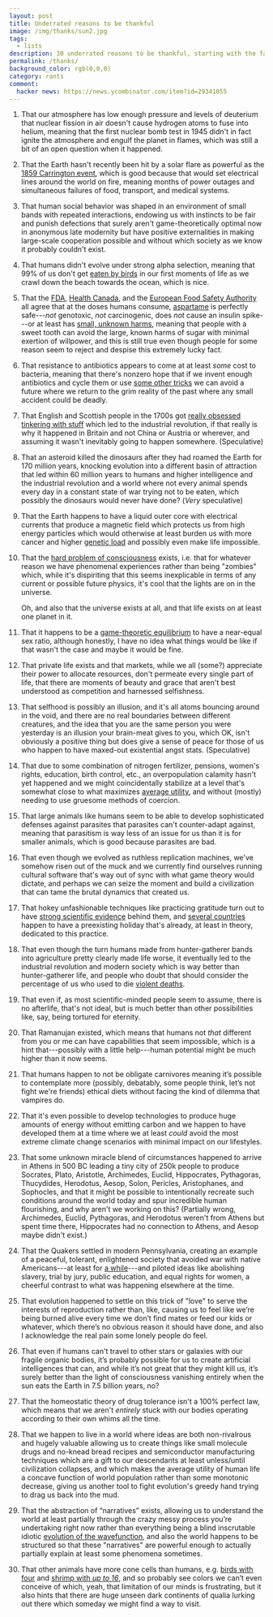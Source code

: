 ```yaml
---
layout: post
title: Underrated reasons to be thankful
image: /img/thanks/sun2.jpg
tags:
  - lists
description: 30 underrated reasons to be thankful, starting with the fact that atomic bombs don't ignite the atmosphere
permalink: /thanks/
background_color: rgb(0,0,0)
category: rants
comment:
  hacker news: https://news.ycombinator.com/item?id=29341055
---
```


1. That our atmosphere has low enough pressure and levels of deuterium that nuclear fission in air doesn't cause hydrogen atoms to fuse into helium, meaning that the first nuclear bomb test in 1945 didn't in fact ignite the atmosphere and engulf the planet in flames, which was still a bit of an open question when it happened.

2. That the Earth hasn't recently been hit by a solar flare as powerful as the [1859 Carrington event](https://en.wikipedia.org/wiki/Carrington_Event), which is good because that would set electrical lines around the world on fire, meaning months of power outages and simultaneous failures of food, transport, and medical systems.

3. That human social behavior was shaped in an environment of small bands with repeated interactions, endowing us with instincts to be fair and punish defections that surely aren't game-theoretically optimal now in anonymous late modernity but have positive externalities in making large-scale cooperation possible and without which society as we know it probably couldn't exist.

4. That humans didn't evolve under strong alpha selection, meaning that 99% of us don't get [eaten by birds](https://en.wikipedia.org/wiki/Sea_turtle#Predators_and_disease) in our first moments of life as we crawl down the beach towards the ocean, which is nice.

5. That the [FDA](https://www.fda.gov/food/food-additives-petitions/additional-information-about-high-intensity-sweeteners-permitted-use-food-united-states), [Health Canada](https://www.canada.ca/en/health-canada/services/food-nutrition/food-safety/food-additives/sugar-substitutes/aspartame-artificial-sweeteners.html), and the [European Food Safety Authority](https://www.efsa.europa.eu/en/topics/topic/sweeteners) all agree that at the doses humans consume, [aspartame](/aspartame/) is perfectly safe---*not* genotoxic, *not* carcinogenic, does *not* cause an insulin spike---or at least has [small, unknown harms](https://doi.org/10.1136/bmj.k4718), meaning that people with a sweet tooth can avoid the large, known harms of sugar with minimal exertion of willpower, and this is still true even though people for some reason seem to reject and despise this extremely lucky fact.

6. That resistance to antibiotics appears to come at at least *some* cost to bacteria, meaning that there's nonzero hope that if we invent enough antibiotics and cycle them or use [some other tricks](https://doi.org/10.1038/s41467-017-01532-1) we can avoid a future where we return to the grim reality of the past where any small accident could be deadly.

7. That English and Scottish people in the 1700s got [really obsessed tinkering with stuff](https://www.imf.org/external/pubs/ft/fandd/2017/03/book3.htm) which led to the industrial revolution, if that really is why it happened in Britain and not China or Austria or wherever, and assuming it wasn't inevitably going to happen somewhere. (Speculative)

8. That an asteroid killed the dinosaurs after they had roamed the Earth for 170 million years,  knocking evolution into a different basin of attraction that led within 60 million years to humans and higher intelligence and the industrial revolution and a world where not every animal spends every day in a constant state of war trying not to be eaten, which possibly the dinosaurs would never have done? (*Very* speculative)

9. That the Earth happens to have a liquid outer core with electrical currents that produce a magnetic field which protects us from high energy particles which would otherwise at least burden us with more cancer and higher [genetic load](https://en.wikipedia.org/wiki/Genetic_load) and possibly even make life impossible.

10. That the [hard problem of consciousness](https://en.wikipedia.org/wiki/Hard_problem_of_consciousness) exists, i.e. that for whatever reason we have phenomenal experiences rather than being "zombies" which, while it's dispiriting that this seems inexplicable in terms of any current or possible future physics, it's cool that the lights are on in the universe.

    Oh, and also that the universe exists at all, and that life exists on at least one planet in it.

11. That it happens to be a [game-theoretic equilibrium](https://en.wikipedia.org/wiki/Fisher%27s_principle) to have a near-equal sex ratio, although honestly, I have no idea what things would be like if that wasn't the case and maybe it would be fine.

12. That private life exists and that markets, while we all (some?) appreciate their power to allocate resources, don't permeate every single part of life, that there are moments of beauty and grace that aren't best understood as competition and harnessed selfishness.

13. That selfhood is possibly an illusion, and it's all atoms bouncing around in the void, and there are no real boundaries between different creatures, and the idea that you are the same person you were yesterday is an illusion your brain-meat gives to you, which OK, isn't obviously a positive thing but does give a sense of peace for those of us who happen to have maxed-out existential angst stats. (Speculative)

14. That due to some combination of nitrogen fertilizer, pensions, women's rights, education, birth control, etc., an overpopulation calamity hasn't yet happened and we might coincidentally stabilize at a level that's somewhat close to what maximizes [average utility](https://dynomight.net/2020/10/19/its-hard-to-use-utility-maximization-to-justify-creating-new-sentient-beings/), and without (mostly) needing to use gruesome methods of coercion.

15. That large animals like humans seem to be able to develop sophisticated defenses against parasites that parasites can't counter-adapt against, meaning that parasitism is way less of an issue for us than it is for smaller animals, which is good because parasites are bad.

16. That even though we evolved as ruthless replication machines, we've somehow risen out of the muck and we currently find ourselves running cultural software that's way out of sync with what game theory would dictate, and perhaps we can seize the moment and build a civilization that can tame the brutal dynamics that created us.

17. That hokey unfashionable techniques like practicing gratitude turn out to have [strong scientific evidence](https://en.wikipedia.org/wiki/Gratitude#Psychological_interventions) behind them, and [several countries](https://en.wikipedia.org/wiki/Thanksgiving) happen to have a preexisting holiday that's already, at least in theory, dedicated to this practice.

18. That even though the turn humans made from hunter-gatherer bands into agriculture pretty clearly made life worse, it eventually led to the industrial revolution and modern society which is way better than hunter-gatherer life, and people who doubt that should consider the percentage of us who used to die [violent deaths](https://en.wikipedia.org/wiki/The_Better_Angels_of_Our_Nature).

19. That even if, as most scientific-minded people seem to assume, there is no afterlife, that's not ideal, but is much better than other possibilities like, say, being tortured for eternity.

20. That Ramanujan existed, which means that humans not *that* different from you or me can have capabilities that seem impossible, which is a hint that---possibly with a little help---human potential might be much higher than it now seems.

21. That humans happen to not be obligate carnivores meaning it’s possible to contemplate more (possibly, debatably, some people think, let’s not fight we're friends) ethical diets without facing the kind of dilemma that vampires do.

22. That it's even possible to develop technologies to produce huge amounts of energy without emitting carbon and we happen to have developed them at a time where we at least *could* avoid the most extreme climate change scenarios with minimal impact on our lifestyles.

23. That some unknown miracle blend of circumstances happened to arrive in Athens in 500 BC leading a tiny city of 250k people to produce Socrates, Plato, Aristotle, Archimedes, Euclid, Hippocrates, Pythagoras, Thucydides, Herodotus, Aesop, Solon, Pericles, Aristophanes, and Sophocles, and that it might be possible to intentionally recreate such conditions around the world today and spur incredible human flourishing, and why aren't we working on this? (Partially wrong, Archimedes, Euclid, Pythagoras, and Herodotus weren't from Athens but spent time there, Hippocrates had no connection to Athens, and Aesop maybe didn't exist.)

24. That the Quakers settled in modern Pennsylvania, creating an example of a peaceful, tolerant, enlightened society that avoided war with native Americans---at least for [a while](https://en.wikipedia.org/wiki/Penn%27s_Creek_massacre)---and piloted ideas like abolishing slavery, trial by jury, public education, and equal rights for women, a cheerful contrast to what was happening elsewhere at the time.

25. That evolution happened to settle on this trick of "love" to serve the interests of reproduction rather than, like, causing us to feel like we’re being burned alive every time we don’t find mates or feed our kids or whatever, which there’s no obvious reason it should have done, and also I acknowledge the real pain some lonely people do feel.

26. That even if humans can't travel to other stars or galaxies with our fragile organic bodies, it’s probably possible for us to create artificial intelligences that can, and while it’s not great that they might kill us, it’s surely better than the light of consciousness vanishing entirely when the sun eats the Earth in 7.5 billion years, no?

27. That the homeostatic theory of drug tolerance isn't a 100% perfect law, which means that we aren't *entirely* stuck with our bodies operating according to their own whims all the time.

28. That we happen to live in a world where ideas are both non-rivalrous and hugely valuable allowing us to create things like small molecule drugs and no-knead bread recipes and semiconductor manufacturing techniques which are a gift to our descendants at least unless/until civilization collapses, and which makes the average utility of human life a concave function of world population rather than some monotonic decrease, giving us another tool to fight evolution's greedy hand trying to drag us back into the mud.

29. That the abstraction of “narratives” exists, allowing us to understand the world at least partially through the crazy messy process you’re undertaking right now rather than everything being a blind inscrutable idiotic [evolution of the wavefunction](https://en.wikipedia.org/wiki/Schr%C3%B6dinger_equation), and also the world happens to be structured so that these "narratives" are powerful enough to actually partially explain at least some phenomena sometimes.

30. That other animals have more cone cells than humans, e.g. [birds with four](https://en.wikipedia.org/wiki/Bird_vision#Light_perception) and [shrimp with *up to 16*](https://www.theatlantic.com/science/archive/2018/04/mantis-shrimp-eye-camera/557195/), and so probably see colors we can’t even conceive of which, yeah, that limitation of our minds is frustrating, but it also hints that there are huge unseen dark continents of qualia lurking out there which someday we might find a way to visit.